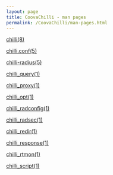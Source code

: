 ```yaml
---
layout: page
title: CoovaChilli - man pages
permalink: /CoovaChilli/man-pages.html
---
```


[chilli(8)](/CoovaChilli/chilli(8).html)

[chilli.conf(5)](/CoovaChilli/chilli.conf(5).html)

[chilli-radius(5)](/CoovaChilli/chilli-radius(5).html)

[chilli_query(1)](/CoovaChilli/chilli_query(1).html)

[chilli_proxy(1)](/CoovaChilli/chilli_proxy(1).html)

[chilli_opt(1)](/CoovaChilli/chilli_opt(1).html)

[chilli_radconfig(1)](/CoovaChilli/chilli_radconfig(1).html)

[chilli_radsec(1)](/CoovaChilli/chilli_radsec(1).html)

[chilli_redir(1)](/CoovaChilli/chilli_redir(1).html)

[chilli_response(1)](/CoovaChilli/chilli_response(1).html)

[chilli_rtmon(1)](/CoovaChilli/chilli_rtmon(1).html)

[chilli_script(1)](/CoovaChilli/chilli_script(1).html)
